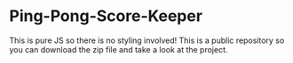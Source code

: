 # Ping-Pong-Score-Keeper
This is pure JS so there is no styling involved!
This is a public repository so you can download the zip file and take a look at the project.
